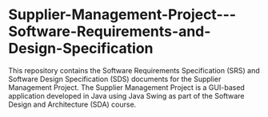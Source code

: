 # Supplier-Management-Project---Software-Requirements-and-Design-Specification
This repository contains the Software Requirements Specification (SRS) and Software Design Specification (SDS) documents for the Supplier Management Project. The Supplier Management Project is a GUI-based application developed in Java using Java Swing as part of the Software Design and Architecture (SDA) course.
